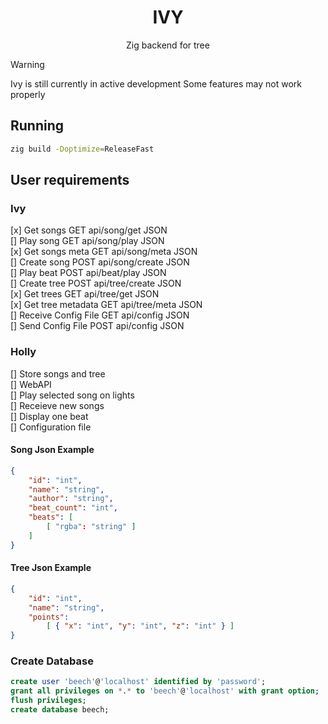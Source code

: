 <div align="center">

# IVY

Zig backend for tree

</div>

> [!WARNING]
> Ivy is still currently in active development
> Some features may not work properly

## Running

```sh
zig build -Doptimize=ReleaseFast
```

## User requirements

### Ivy
[x] Get songs           GET api/song/get            JSON <br>
[] Play song            GET api/song/play           JSON <br>
[x] Get songs meta      GET api/song/meta           JSON <br>
[] Create song          POST api/song/create        JSON <br>
[] Play beat            POST api/beat/play          JSON <br>
[] Create tree          POST api/tree/create        JSON <br>
[x] Get trees           GET api/tree/get            JSON <br>
[x] Get tree metadata   GET api/tree/meta           JSON <br>
[] Receive Config File  GET api/config              JSON <br>
[] Send Config File     POST api/config             JSON <br>



### Holly
[] Store songs and tree <br>
[] WebAPI <br>
[] Play selected song on lights <br>
[] Receieve new songs <br>
[] Display one beat <br>
[] Configuration file <br>

#### Song Json Example
```json
{
    "id": "int",
    "name": "string",
    "author": "string",
    "beat_count": "int",
    "beats": [
        [ "rgba": "string" ]
    ]
}
```

#### Tree Json Example
```json
{
    "id": "int",
    "name": "string",
    "points":
        [ { "x": "int", "y": "int", "z": "int" } ]
}
```

### Create Database

```sql
create user 'beech'@'localhost' identified by 'password';
grant all privileges on *.* to 'beech'@'localhost' with grant option;
flush privileges;
create database beech;
```
